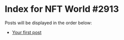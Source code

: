# Index for NFT World #2913
Posts will be displayed in the order below:

- [Your first post](./001-first.md)

